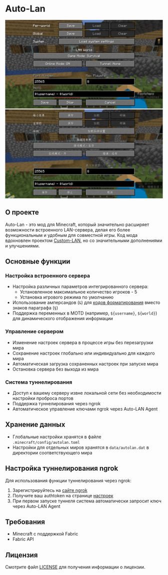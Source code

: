 # Auto-Lan
![Screenshot](docs/screen_en.png)
![Screenshot](docs/screen_cn.png)

## О проекте
Auto-Lan - это мод для Minecraft, который значительно расширяет возможности встроенного LAN-сервера, делая его более функциональным и удобным для совместной игры. Код мода вдохновлен проектом [Custom-LAN](https://github.com/DimiDimit/Custom-LAN), но со значительными дополнениями и улучшениями.

## Основные функции

### Настройка встроенного сервера
* Настройка различных параметров интегрированного сервера:
  * Установленное максимальное количество игроков - 5
  * Установка игрового режима по умолчанию
* Использование амперсандов (`&`) для [кодов форматирования](https://minecraft.wiki/w/Formatting_codes) вместо знаков параграфа (`§`)
* Поддержка переменных в MOTD (например, `${username}`, `${world}`) для динамического отображения информации

### Управление сервером
* Изменение настроек сервера в процессе игры без перезагрузки мира
* Сохранение настроек глобально или индивидуально для каждого мира
* Автоматическая загрузка сохраненных настроек при запуске мира
* Остановка сервера без выхода из мира

### Система туннелирования
* Доступ к вашему серверу извне локальной сети без необходимости настройки проброса портов
* Поддержка туннелирования через ngrok
* Автоматическое управление ключами ngrok через Auto-LAN Agent

## Хранение данных
* Глобальные настройки хранятся в файле `.minecraft/config/autolan.toml`
* Настройки для отдельных миров хранятся в `data/autolan.dat` в директории соответствующего мира

## Настройка туннелирования ngrok
Для использования функции туннелирования через ngrok:
1. Зарегистрируйтесь на [сайте ngrok](https://dashboard.ngrok.com/)
2. Получите ваш authtoken на странице [настроек](https://dashboard.ngrok.com/get-started/your-authtoken)
3. При первом запуске туннеля система автоматически запросит ключ через Auto-LAN Agent

## Требования
* Minecraft с поддержкой Fabric
* Fabric API

## Лицензия
Смотрите файл [LICENSE](LICENSE) для получения информации о лицензии.
